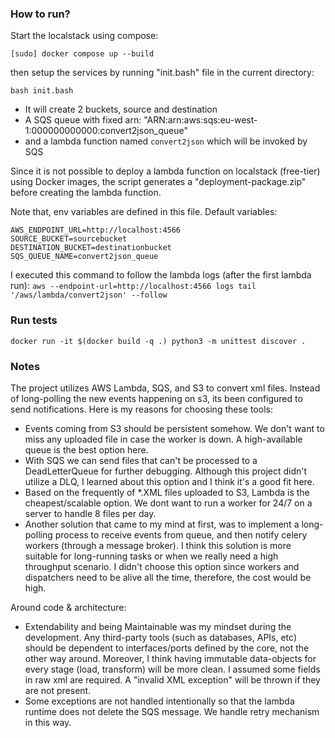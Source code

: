 ### How to run?

Start the localstack using compose:

`[sudo] docker compose up --build`

then setup the services by running "init.bash" file in the current directory:

`bash init.bash`

* It will create 2 buckets, source and destination
* A SQS queue with fixed arn: "ARN:arn:aws:sqs:eu-west-1:000000000000:convert2json_queue"
* and a lambda function named `convert2json` which will be invoked by SQS

Since it is not possible to deploy a lambda function on localstack (free-tier) using Docker images, the script generates a "deployment-package.zip" before creating the lambda function.

Note that, env variables are defined in this file. Default variables:

```
AWS_ENDPOINT_URL=http://localhost:4566
SOURCE_BUCKET=sourcebucket
DESTINATION_BUCKET=destinationbucket
SQS_QUEUE_NAME=convert2json_queue
```

I executed this command to follow the lambda logs (after the first lambda run):
`aws --endpoint-url=http://localhost:4566 logs tail '/aws/lambda/convert2json' --follow`


### Run tests

`docker run -it $(docker build -q .) python3 -m unittest discover .`

### Notes
The project utilizes AWS Lambda, SQS, and S3 to convert xml files. Instead of long-polling the new events happening on s3, its been configured to send notifications.
Here is my reasons for choosing these tools:
* Events coming from S3 should be persistent somehow. We don't want to miss any uploaded file in case the worker is down. A high-available queue is the best option here.
* With SQS we can send files that can't be processed to a DeadLetterQueue for further debugging. Although this project didn't utilize a DLQ, I learned about this option and I think it's a good fit here.
* Based on the frequently of *.XML files uploaded to S3, Lambda is the cheapest/scalable option. We dont want to run a worker for 24/7 on a server to handle 8 files per day.
* Another solution that came to my mind at first, was to implement a long-polling process to receive events from queue, and then notify celery workers (through a message broker).
I think this solution is more suitable for long-running tasks or when we really need a high throughput scenario. I didn't choose this option since workers and dispatchers need to be alive all the time, therefore, the cost would be high.

Around code & architecture:
* Extendability and being Maintainable was my mindset during the development. Any third-party tools (such as databases, APIs, etc) should be dependent to interfaces/ports defined by the core, not the other way around.
Moreover, I think having immutable data-objects for every stage (load, transform) will be more clean.
I assumed some fields in raw xml are required. A "invalid XML exception" will be thrown if they are not present.
* Some exceptions are not handled intentionally so that the lambda runtime does not delete the SQS message. We handle retry mechanism in this way.
